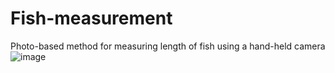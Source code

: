 # Fish-measurement
Photo-based method for measuring length of fish using a hand-held camera
![image](https://github.com/torejo66/Fish-measurement/assets/128371032/e1b3b082-8239-4817-b3b7-296874887290)
